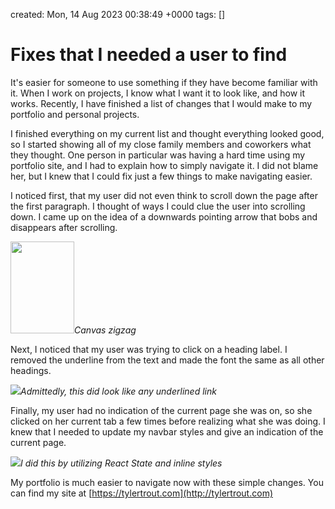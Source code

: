 created: Mon, 14 Aug 2023 00:38:49 +0000
tags: []

# Fixes that I needed a user to find


It's easier for someone to use something if they have become familiar with it. When I work on projects, I know what I want it to look like, and how it works. Recently, I have finished a list of changes that I would make to my portfolio and personal projects.

I finished everything on my current list and thought everything looked good, so I started showing all of my close family members and coworkers what they thought. One person in particular was having a hard time using my portfolio site, and I had to explain how to simply navigate it. I did not blame her, but I knew that I could fix just a few things to make navigating easier.

I noticed first, that my user did not even think to scroll down the page after the first paragraph. I thought of ways I could clue the user into scrolling down. I came up on the idea of a downwards pointing arrow that bobs and disappears after scrolling.

<img alt="" src="https://tylertroutblog.com/wp-content/uploads/2019/03/arrowDown.png" height="147" width="102" />*Canvas zigzag*

Next, I noticed that my user was trying to click on a heading label. I removed the underline from the text and made the font the same as all other headings.

![](https://tylertroutblog.com/wp-content/uploads/2019/03/header.png)*Admittedly, this did look like any underlined link*  

Finally, my user had no indication of the current page she was on, so she clicked on her current tab a few times before realizing what she was doing. I knew that I needed to update my navbar styles and give an indication of the current page.

![](https://tylertroutblog.com/wp-content/uploads/2019/03/navbar.png)*I did this by utilizing React State and inline styles*

My portfolio is much easier to navigate now with these simple changes. You can find my site at [https://tylertrout.com](http://tylertrout.com)

